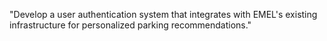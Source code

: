 "Develop a user authentication system that integrates with EMEL's existing infrastructure for personalized parking recommendations."